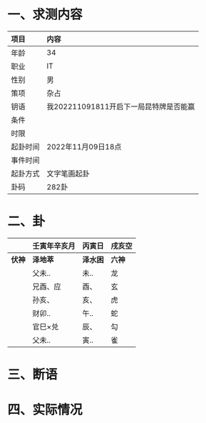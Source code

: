 # 一、求测内容
|项目|内容|
|:-|:-|
|年龄|34|
|职业|IT|
|性别|男|
|策项|杂占|
|钥语|我202211091811开启下一局昆特牌是否能赢|
|条件||
|时限||
|起卦时间|2022年11月09日18点|
|事件时间||
|起卦方式|文字笔画起卦|
|卦码|282卦|

# 二、卦
||壬寅年辛亥月|丙寅日|戌亥空|
|:-|:-|:-|:-|
|**伏神**|**泽地萃**|**泽水困**|**六神**|
||父未..|未..|龙|
||兄酉、应|酉、|玄|
||孙亥、|亥、|虎|
||财卯..|午..|蛇|
||官巳×兑|辰、|勾|
||父未..|寅..|雀|


# 三、断语

# 四、实际情况